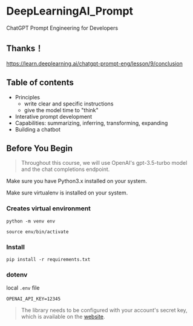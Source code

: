 # DeepLearningAI_Prompt
ChatGPT Prompt Engineering for Developers

## Thanks！
https://learn.deeplearning.ai/chatgpt-prompt-eng/lesson/9/conclusion

## Table of contents
- Principles
  - write clear and specific instructions
  - give the model time to "think"
- Interative prompt development
- Capabilities: summarizing, inferring, transforming, expanding
- Building a chatbot


## Before You Begin

> Throughout this course, we will use OpenAI's gpt-3.5-turbo model and the chat completions endpoint.

Make sure you have Python3.x installed on your system.

Make sure virtualenv is installed on your system.

### Creates virtual environment
```
python -m venv env

source env/bin/activate
```

### Install

```
pip install -r requirements.txt
```

### dotenv

local `.env` file
```
OPENAI_API_KEY=12345

```

> The library needs to be configured with your account's secret key, which is available on the [website](https://platform.openai.com/account/api-keys).
